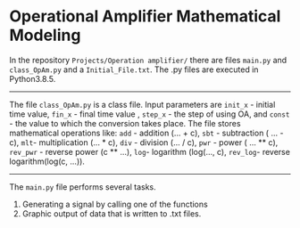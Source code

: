 Operational Amplifier Mathematical Modeling
====================================================================
In the repository `Projects/Operation amplifier/` there are files `main.py` and` class_OpAm.py` and a `Initial_File.txt`. The .py files are executed in Python3.8.5.
***
The file `class_OpAm.py` is a class file. Input parameters are `init_x` - initial time value, `fin_x` - final time value , `step_x` - the step of using OA, and `const` - the value to which the conversion takes place. The file stores mathematical operations like: 
`add` - addition (... + с), 
`sbt` - subtraction ( ... - с), 
`mlt`- multiplication (... * с), 
`div` - division (... / с), 
`pwr` - power ( ... ** с), 
`rev_pwr` - reverse power (с ** ...), 
`log`- logarithm (log(..., c), 
`rev_log`- reverse logarithm(log(c, ...)).
***
The `main.py` file performs several tasks. 
1. Generating a signal by calling one of the functions 
2. Graphic output of data that is written to .txt files.
